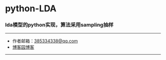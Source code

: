 python-LDA
===
### lda模型的python实现，算法采用sampling抽样
---
* 作者邮箱：385334338@qq.com
* [博客园博客](http://www.cnblogs.com/guapeng/,"鼠标悬停")

---
